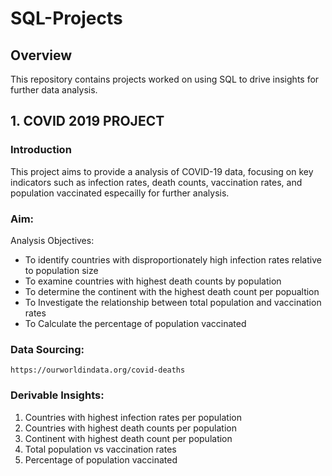 # SQL-Projects
## Overview
This repository contains projects worked on using SQL to drive insights for further data analysis.

## 1. COVID 2019 PROJECT 
### Introduction 
This project aims to provide a analysis of COVID-19 data, focusing on key indicators such as infection rates, death counts, vaccination rates, and population vaccinated especailly for further analysis. 
###  Aim:
Analysis Objectives:
- To identify countries with disproportionately high infection rates relative to population size
- To examine countries with highest death counts by population
- To determine the continent with the highest death count per popualtion
- To Investigate the relationship between total population and vaccination rates
- To Calculate the percentage of population vaccinated
### Data Sourcing:
    https://ourworldindata.org/covid-deaths  
### Derivable Insights:
1. Countries with highest infection rates per population
2. Countries with highest death counts per population
3. Continent with highest death count per population
4. Total population vs vaccination rates
5. Percentage of population vaccinated

